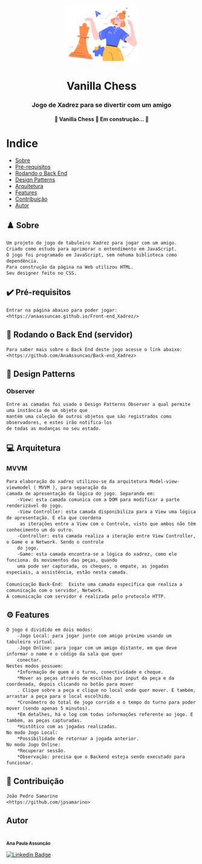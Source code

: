 <h2 align= "center" >
    <img  src="./Img/logoChess.png" width="200px">
</h2>
<h1 align= "center">Vanilla Chess </h1>
<h3 align= "center">Jogo de Xadrez para se divertir com um amigo</h3>
<h4 align="center"> 
	🚧  Vanilla Chess 🚀 Em construção...  🚧
</h4>

# Indice

- [Sobre](#-Sobre)
- [Pré-requisitos](#-Pré-requisitos)
- [Rodando o Back End](#-Rodando-o-Back-End-(servidor))
- [Design Patterns](#-Design-Patterns)
- [Arquitetura](#-Arquitetura)
- [Features](#-Features)
- [Contribuição](#-Contribuição)
- [Autor](#-Autor)

## ♟️ Sobre
    Um projeto do jogo de tabuleiro Xadrez para jogar com um amigo.
    Criado como estudo para aprimorar o entendimento em JavaScript.
    O jogo foi programado em JavaScript, sem nehuma biblioteca como dependência.
    Para construção da página na Web utilizou HTML.
    Seu designer feito no CSS.


## ✔️ Pré-requisitos
    Entrar na página abaixo para poder jogar:
    <https://anaassuncao.github.io/Front-end_Xadrez/>

## 🎲 Rodando o Back End (servidor)
    Para saber mais sobre o Back End deste jogo acesse o link abaixo:
    <https://github.com/AnaAssuncao/Back-end_Xadrez>

## 👀 Design Patterns 

### Observer
    Entre as camadas foi usado o Design Patterns Observer a qual permite uma instância de um objeto que 
    mantém uma coleção de outros objetos que são registrados como observadores, e estes irão notifica-los
    de todas as mudanças no seu estado.

## 💻 Arquitetura 

### MVVM
    Para elaboração do xadrez utilizou-se da arquitetura Model-view-viewmodel ( MVVM ), para separação da 
    camada de apresentação da lógica do jogo. Separando em:
        -View: esta camada comunica com a DOM para modificar a parte renderizável do jogo.
        -View Controller: esta camada disponibiliza para a View uma lógica de apresentação. E ela que coordena
         as iterações entre a View com o Controle, visto que ambos não têm conhecimento um do outro.
        -Controller: esta camada realiza a iteração entre View Controller, o Game e a Network. Sendo o controle
        do jogo.
        -Game: esta camada encontra-se a lógica do xadrez, como ele funciona. Os movimentos das peças, quando 
        uma pode ser capturada, os cheques, o empate, as jogadas especiais, a assistência, estão nesta camada.
    
    Comunicação Back-End:  Existe uma camada específica que realiza a comunicação com o servidor, Network.
    A comunicação com servidor é realizada pelo protocolo HTTP.

## ⚙️ Features
    O jogo é dividido em dois modos:
        -Jogo Local: para jogar junto com amigo próximo usando um tabuleiro virtual.
        -Jogo Online: para jogar com um amigo distante, em que deve informar o nome e o código da sala que quer 
        conectar. 
    Nestes modos possuem:
        *Informação de quem é o turno, conectividade e cheque.
        *Mover as peças através de escolhas por input da peça e da coordenada, depois clicando no botão para mover
        . Clique sobre a peça e clique no local onde quer mover. E também, arrastar a peça para o local escolhido.
        *Cronômetro do total de jogo corrido e o tempo do turno para poder mover (sendo apenas 5 minutos).
        *Em detalhes, há o log com todas informações referente ao jogo. E também, as peças capturadas.
        *Histótico com as jogadas realizadas.
    No modo Jogo Local:
        *Possibilidade de retornar a jogada anterior. 
    No modo Jogo Online:
        *Recuperar sessão.
        *Observação: precisa que o Backend esteja sendo executado para funcionar.

## 👥 Contribuição
    João Pedro Samarino 
    <https://github.com/jpsamarino>

## Autor
 <img style="border-radius: 50%;" src="https://media-exp1.licdn.com/dms/image/C4E03AQGYUal9ZyvRtA/profile-displayphoto-shrink_800_800/0/1594406991642?e=1625097600&v=beta&t=T9H1zgdKQ4H1Ecrgm0AKNCkoxkE8xKL5zCo3_1GN0QM" width="100px;" alt=""/>
 <br />
 <sub><b>Ana Paula Assunção</b></sub>

  [![Linkedin Badge](https://img.shields.io/badge/-AnaAssunção-blue?style=flat-square&logo=Linkedin&logoColor=white&link=https://www.linkedin.com/in/ana-assuncao/)](https://www.linkedin.com/in/ana-assuncao/) 